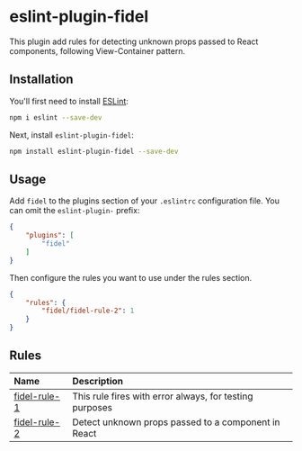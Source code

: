 # eslint-plugin-fidel

This plugin add rules for detecting unknown props passed to React components, following View-Container pattern.

## Installation

You'll first need to install [ESLint](https://eslint.org/):

```sh
npm i eslint --save-dev
```

Next, install `eslint-plugin-fidel`:

```sh
npm install eslint-plugin-fidel --save-dev
```

## Usage

Add `fidel` to the plugins section of your `.eslintrc` configuration file. You can omit the `eslint-plugin-` prefix:

```json
{
    "plugins": [
        "fidel"
    ]
}
```


Then configure the rules you want to use under the rules section.

```json
{
    "rules": {
        "fidel/fidel-rule-2": 1
    }
}
```

## Rules

<!-- begin auto-generated rules list -->

| Name                                       | Description                                             |
| :----------------------------------------- | :------------------------------------------------------ |
| [fidel-rule-1](docs/rules/fidel-rule-1.md) | This rule fires with error always, for testing purposes |
| [fidel-rule-2](docs/rules/fidel-rule-2.md) | Detect unknown props passed to a component in React     |

<!-- end auto-generated rules list -->


